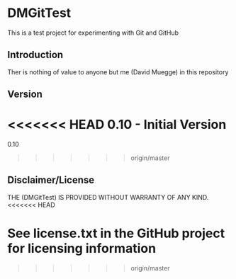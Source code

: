DMGitTest
=============

This is a test project for experimenting with Git and GitHub

Introduction
-------

Ther is nothing of value to anyone but me (David Muegge) in this repository

Version
-------

<<<<<<< HEAD
0.10 - Initial Version
=======
0.10
>>>>>>> origin/master

Disclaimer/License
-----------

THE (DMGitTest)
IS PROVIDED WITHOUT WARRANTY OF ANY KIND.
<<<<<<< HEAD

See license.txt in the GitHub project for licensing information
=======
>>>>>>> origin/master
